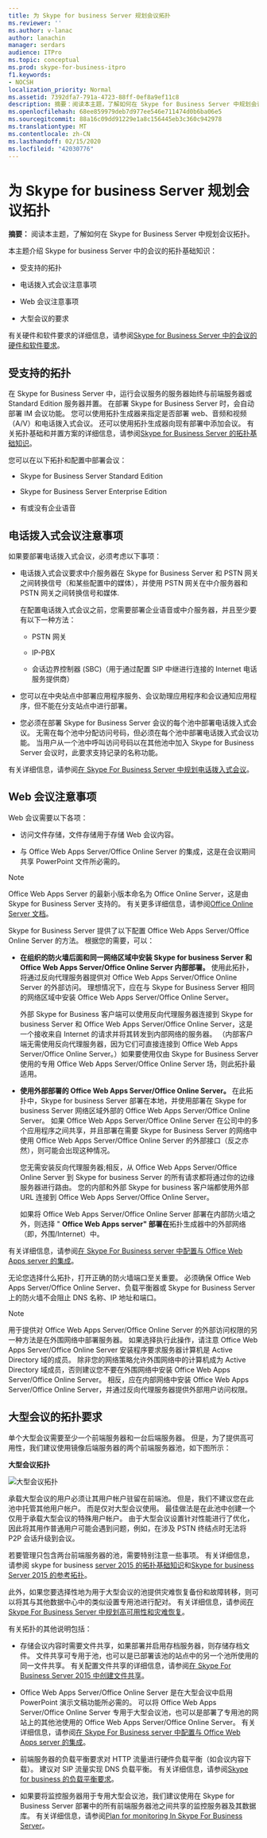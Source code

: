 ```yaml
---
title: 为 Skype for business Server 规划会议拓扑
ms.reviewer: ''
ms.author: v-lanac
author: lanachin
manager: serdars
audience: ITPro
ms.topic: conceptual
ms.prod: skype-for-business-itpro
f1.keywords:
- NOCSH
localization_priority: Normal
ms.assetid: 7392dfa7-791a-4723-88ff-0ef8a9ef11c8
description: 摘要：阅读本主题，了解如何在 Skype for Business Server 中规划会议拓扑。
ms.openlocfilehash: 68ee859979deb7d977ee546e711474d0b6ba06e5
ms.sourcegitcommit: 88a16c09dd91229e1a8c156445eb3c360c942978
ms.translationtype: MT
ms.contentlocale: zh-CN
ms.lasthandoff: 02/15/2020
ms.locfileid: "42030776"
---
```

# <a name="plan-your-conferencing-topology-for-skype-for-business-server"></a>为 Skype for business Server 规划会议拓扑
 
**摘要：** 阅读本主题，了解如何在 Skype for Business Server 中规划会议拓扑。
  
本主题介绍 Skype for business Server 中的会议的拓扑基础知识：
  
- 受支持的拓扑
    
- 电话拨入式会议注意事项
    
- Web 会议注意事项
    
- 大型会议的要求
    
有关硬件和软件要求的详细信息，请参阅[Skype for Business Server 中的会议的硬件和软件要求](hardware-and-software-requirements.md)。
  
## <a name="supported-topologies"></a>受支持的拓扑

在 Skype for Business Server 中，运行会议服务的服务器始终与前端服务器或 Standard Edition 服务器并置。 在部署 Skype for Business Server 时，会自动部署 IM 会议功能。 您可以使用拓扑生成器来指定是否部署 web、音频和视频（A/V）和电话拨入式会议。 还可以使用拓扑生成器向现有部署中添加会议。 有关拓扑基础和并置方案的详细信息，请参阅[Skype for Business Server 的拓扑基础知识](../../plan-your-deployment/topology-basics/topology-basics.md)。
  
您可以在以下拓扑和配置中部署会议：
  
- Skype for Business Server Standard Edition
    
- Skype for Business Server Enterprise Edition
    
- 有或没有企业语音
    
## <a name="dial-in-conferencing-considerations"></a>电话拨入式会议注意事项

如果要部署电话拨入式会议，必须考虑以下事项：
  
- 电话拨入式会议要求中介服务器在 Skype for Business Server 和 PSTN 网关之间转换信号（和某些配置中的媒体），并使用 PSTN 网关在中介服务器和 PSTN 网关之间转换信号和媒体.
    
   在配置电话拨入式会议之前，您需要部署企业语音或中介服务器，并且至少要有以下一种方法：
    
  - PSTN 网关
    
  - IP-PBX
    
  - 会话边界控制器 (SBC)（用于通过配置 SIP 中继进行连接的 Internet 电话服务提供商）
    
- 您可以在中央站点中部署应用程序服务、会议助理应用程序和会议通知应用程序，但不能在分支站点中进行部署。
    
- 您必须在部署 Skype for Business Server 会议的每个池中部署电话拨入式会议。 无需在每个池中分配访问号码，但必须在每个池中部署电话拨入式会议功能。 当用户从一个池中呼叫访问号码以在其他池中加入 Skype for Business Server 会议时，此要求支持记录的名称功能。 
    
有关详细信息，请参阅[在 Skype For Business Server 中规划电话拨入式会议](dial-in-conferencing.md)。
  
## <a name="web-conferencing-considerations"></a>Web 会议注意事项

Web 会议需要以下各项： 
  
- 访问文件存储，文件存储用于存储 Web 会议内容。
    
- 与 Office Web Apps Server/Office Online Server 的集成，这是在会议期间共享 PowerPoint 文件所必需的。
    
> [!NOTE]
> Office Web Apps Server 的最新小版本命名为 Office Online Server，这是由 Skype for Business Server 支持的。 有关更多详细信息，请参阅[Office Online Server 文档](https://technet.microsoft.com/library/jj219456%28v=office.16%29.aspx)。 
  
Skype for Business Server 提供了以下配置 Office Web Apps Server/Office Online Server 的方法。 根据您的需要，可以：
  
- **在组织的防火墙后面和同一网络区域中安装 Skype for business Server 和 Office Web Apps Server/Office Online Server 内部部署。** 使用此拓扑，将通过反向代理服务器提供对 Office Web Apps Server/Office Online Server 的外部访问。 理想情况下，应在与 Skype for Business Server 相同的网络区域中安装 Office Web Apps Server/Office Online Server。
    
    外部 Skype for Business 客户端可以使用反向代理服务器连接到 Skype for business Server 和 Office Web Apps Server/Office Online Server，这是一个接收来自 Internet 的请求并将其转发到内部网络的服务器。 （内部客户端无需使用反向代理服务器，因为它们可直接连接到 Office Web Apps Server/Office Online Server。）如果要使用仅由 Skype for Business Server 使用的专用 Office Web Apps Server/Office Online Server 场，则此拓扑最适用。
    
- **使用外部部署的 Office Web Apps Server/Office Online Server。** 在此拓扑中，Skype for business Server 部署在本地，并使用部署在 Skype for business Server 网络区域外部的 Office Web Apps Server/Office Online Server。 如果 Office Web Apps Server/Office Online Server 在公司中的多个应用程序之间共享，并且部署在需要 Skype for Business Server 的网络中使用 Office Web Apps Server/Office Online Server 的外部接口（反之亦然），则可能会出现这种情况。
    
    您无需安装反向代理服务器;相反，从 Office Web Apps Server/Office Online Server 到 Skype for business Server 的所有请求都将通过你的边缘服务器进行路由。 您的内部和外部 Skype for business 客户端都使用外部 URL 连接到 Office Web Apps Server/Office Online Server。
    
    如果将 Office Web Apps Server/Office Online Server 部署在内部防火墙之外，则选择 " **Office Web Apps server" 部署在**拓扑生成器中的外部网络（即，外围/Internet）中。
    
有关详细信息，请参阅[在 Skype For Business server 中配置与 Office Web Apps server 的集成](../../deploy/deploy-conferencing/office-web-app-server.md)。 
  
无论您选择什么拓扑，打开正确的防火墙端口至关重要。 必须确保 Office Web Apps Server/Office Online Server、负载平衡器或 Skype for Business Server 上的防火墙不会阻止 DNS 名称、IP 地址和端口。
  
> [!NOTE]
> 用于提供对 Office Web Apps Server/Office Online Server 的外部访问权限的另一种方法是在外围网络中部署服务器。 如果选择执行此操作，请注意 Office Web Apps Server/Office Online Server 安装程序要求服务器计算机是 Active Directory 域的成员。 除非您的网络策略允许外围网络中的计算机成为 Active Directory 域成员，否则建议您不要在外围网络中安装 Office Web Apps Server/Office Online Server。 相反，应在内部网络中安装 Office Web Apps Server/Office Online Server，并通过反向代理服务器提供外部用户访问权限。 
  
## <a name="topology-requirements-for-large-meetings"></a>大型会议的拓扑要求

单个大型会议需要至少一个前端服务器和一台后端服务器。 但是，为了提供高可用性，我们建议使用镜像后端服务器的两个前端服务器池，如下图所示：
  
**大型会议拓扑**

![大型会议拓扑](../../media/06858900-a262-4a47-96d0-51abd6827064.png)
  
承载大型会议的用户必须让其用户帐户驻留在前端池。 但是，我们不建议您在此池中托管其他用户帐户。 而是仅对大型会议使用。 最佳做法是在此池中创建一个仅用于承载大型会议的特殊用户帐户。 由于大型会议设置针对性能进行了优化，因此将其用作普通用户可能会遇到问题，例如，在涉及 PSTN 终结点时无法将 P2P 会话升级到会议。
  
若要管理只包含两台前端服务器的池，需要特别注意一些事项。 有关详细信息，请参阅 skype for business [server 2015 的拓扑基础知识](../../plan-your-deployment/topology-basics/topology-basics.md)和[Skype for business Server 2015 的参考拓扑](../../plan-your-deployment/topology-basics/reference-topologies.md)。
  
此外，如果您要选择性地为用于大型会议的池提供灾难恢复备份和故障转移，则可以将其与其他数据中心中的类似设置专用池进行配对。 有关详细信息，请参阅[在 Skype For Business Server 中规划高可用性和灾难恢复](../../plan-your-deployment/high-availability-and-disaster-recovery/high-availability-and-disaster-recovery.md)。
  
有关拓扑的其他说明包括：
  
- 存储会议内容时需要文件共享，如果部署并启用存档服务器，则存储存档文件。 文件共享可专用于池，也可以是已部署该池的站点中的另一个池所使用的同一文件共享。 有关配置文件共享的详细信息，请参阅[在 Skype For Business Server 2015 中创建文件共享](../../deploy/install/create-a-file-share.md)。
    
- Office Web Apps Server/Office Online Server 是在大型会议中启用 PowerPoint 演示文稿功能所必需的。 可以将 Office Web Apps Server/Office Online Server 专用于大型会议池，也可以是部署了专用池的网站上的其他池使用的 Office Web Apps Server/Office Online Server。 有关详细信息，请参阅[在 Skype For Business server 中配置与 Office Web Apps server 的集成](../../deploy/deploy-conferencing/office-web-app-server.md)。 
    
- 前端服务器的负载平衡要求对 HTTP 流量进行硬件负载平衡（如会议内容下载）。 建议对 SIP 流量实现 DNS 负载平衡。 有关详细信息，请参阅[Skype for business 的负载平衡要求](../../plan-your-deployment/network-requirements/load-balancing.md)。 
    
- 如果要将监控服务器用于专用大型会议池，我们建议使用在 Skype for Business Server 部署中的所有前端服务器池之间共享的监控服务器及其数据库。 有关详细信息，请参阅[Plan for monitoring In Skype For Business Server](../../plan-your-deployment/monitoring.md)。
    

